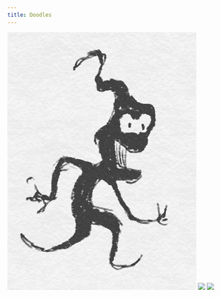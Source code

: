 ```yaml
---
title: Doodles
---
```


<div id="doodle-gallery" class="clearfix">

<img class="doodle imgbox" src="/image/doodles/doodle1.png" />

<img class="doodle imgbox" src="/image/doodles/doodle3.png" />

<img class="doodle imgbox" src="/image/doodles/doodle2.png"/>

</div>


